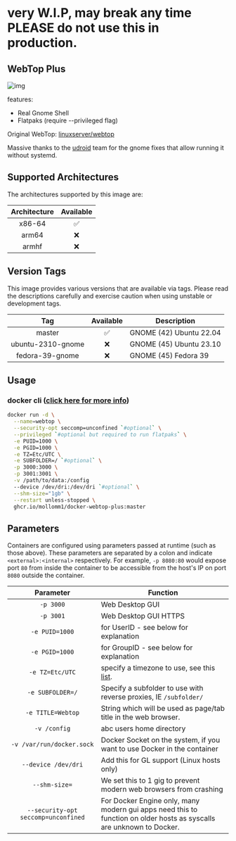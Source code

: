<!-- DO NOT EDIT THIS FILE MANUALLY -->
<!-- Please read https://github.com/linuxserver/docker-webtop/blob/master/.github/CONTRIBUTING.md -->
# very W.I.P, may break any time PLEASE do not use this in production.
## WebTop Plus

![img](https://raw.githubusercontent.com/Mollomm1/docker-webtop-plus/master/.github/demo.png)

features:
* Real Gnome Shell
* Flatpaks (require --privileged flag)

Original WebTop: [linuxserver/webtop](https://github.com/linuxserver/docker-webtop)

Massive thanks to the [udroid](https://udroid-rc.gitbook.io/udroid-wiki) team for the gnome fixes that allow running it without systemd.

## Supported Architectures

The architectures supported by this image are:

| Architecture | Available |
| :----: | :----: |
| x86-64 | ✅ |
| arm64 | ❌ |
| armhf | ❌ |

## Version Tags

This image provides various versions that are available via tags. Please read the descriptions carefully and exercise caution when using unstable or development tags.

| Tag | Available | Description |
| :----: | :----: |--- |
| master | ✅ | GNOME (42) Ubuntu 22.04 |
| ubuntu-2310-gnome | ❌ | GNOME (45) Ubuntu 23.10 |
| fedora-39-gnome | ❌ | GNOME (45) Fedora 39 |

## Usage

### docker cli ([click here for more info](https://docs.docker.com/engine/reference/commandline/cli/))

```bash
docker run -d \
  --name=webtop \
  --security-opt seccomp=unconfined `#optional` \
  --privileged `#optional but required to run flatpaks` \
  -e PUID=1000 \
  -e PGID=1000 \
  -e TZ=Etc/UTC \
  -e SUBFOLDER=/ `#optional` \
  -p 3000:3000 \
  -p 3001:3001 \
  -v /path/to/data:/config
  --device /dev/dri:/dev/dri `#optional` \
  --shm-size="1gb" \
  --restart unless-stopped \
  ghcr.io/mollomm1/docker-webtop-plus:master
```

## Parameters

Containers are configured using parameters passed at runtime (such as those above). These parameters are separated by a colon and indicate `<external>:<internal>` respectively. For example, `-p 8080:80` would expose port `80` from inside the container to be accessible from the host's IP on port `8080` outside the container.

| Parameter | Function |
| :----: | --- |
| `-p 3000` | Web Desktop GUI |
| `-p 3001` | Web Desktop GUI HTTPS |
| `-e PUID=1000` | for UserID - see below for explanation |
| `-e PGID=1000` | for GroupID - see below for explanation |
| `-e TZ=Etc/UTC` | specify a timezone to use, see this [list](https://en.wikipedia.org/wiki/List_of_tz_database_time_zones#List). |
| `-e SUBFOLDER=/` | Specify a subfolder to use with reverse proxies, IE `/subfolder/` |
| `-e TITLE=Webtop` | String which will be used as page/tab title in the web browser. |
| `-v /config` | abc users home directory |
| `-v /var/run/docker.sock` | Docker Socket on the system, if you want to use Docker in the container |
| `--device /dev/dri` | Add this for GL support (Linux hosts only) |
| `--shm-size=` | We set this to 1 gig to prevent modern web browsers from crashing |
| `--security-opt seccomp=unconfined` | For Docker Engine only, many modern gui apps need this to function on older hosts as syscalls are unknown to Docker. |